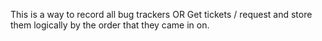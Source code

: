 This is a way to record all bug trackers
OR
Get tickets / request and store them logically by the order that they came in on.